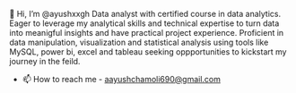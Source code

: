  👋 Hi, I’m @ayushxxgh
Data analyst with certified course in data analytics.
Eager to leverage my analytical skills and technical expertise to turn data into meanigful insights and have practical project experience.
Proficient in data manipulation, visualization and statistical analysis using tools like MySQL, power bi, excel and tableau
seeking oppportunities to kickstart my journey in the feild.
- 📫 How to reach me - aayushchamoli690@gmail.com

<!---
ayushxxgh/ayushxxgh is a ✨ special ✨ repository because its `README.md` (this file) appears on your GitHub profile.
You can click the Preview link to take a look at your changes.
--->
